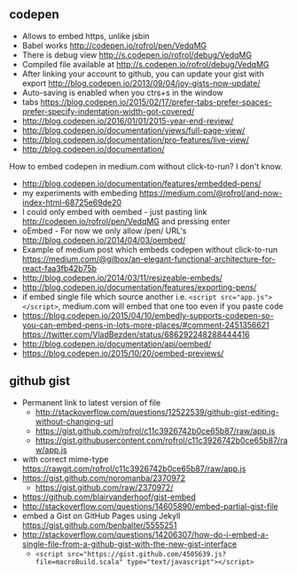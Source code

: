 ## codepen

- Allows to embed https, unlike jsbin
- Babel works http://codepen.io/rofrol/pen/VedqMG
- There is debug view http://s.codepen.io/rofrol/debug/VedqMG
- Compiled file available at http://s.codepen.io/rofrol/debug/VedqMG
- After linking your account to github, you can update your gist with export http://blog.codepen.io/2013/09/04/joy-gists-now-update/
- Auto-saving is enabled when you ctrs+s in the window
- tabs https://blog.codepen.io/2015/02/17/prefer-tabs-prefer-spaces-prefer-specify-indentation-width-got-covered/
- http://blog.codepen.io/2016/01/01/2015-year-end-review/
- http://blog.codepen.io/documentation/views/full-page-view/
- http://blog.codepen.io/documentation/pro-features/live-view/
- http://blog.codepen.io/documentation/

How to embed codepen in medium.com without click-to-run? I don't know.

- http://blog.codepen.io/documentation/features/embedded-pens/
- my experiments with embeding https://medium.com/@rofrol/and-now-index-html-68725e69de20
- I could only embed with oembed - just pasting link http://codepen.io/rofrol/pen/VedqMG and pressing enter
- oEmbed - For now we only allow /pen/ URL's http://blog.codepen.io/2014/04/03/oembed/
- Example of medium post which embeds codepen without click-to-run https://medium.com/@gilbox/an-elegant-functional-architecture-for-react-faa3fb42b75b
- http://blog.codepen.io/2014/03/11/resizeable-embeds/
- http://blog.codepen.io/documentation/features/exporting-pens/
- if embed single file which source another i.e. `<script src="app.js"></script>`, medium.com will embed that one too even if you paste code
- https://blog.codepen.io/2015/04/10/embedly-supports-codepen-so-you-can-embed-pens-in-lots-more-places/#comment-2451356621 https://twitter.com/VladBezden/status/686292248288444416
- http://blog.codepen.io/documentation/api/oembed/
- https://blog.codepen.io/2015/10/20/oembed-previews/

## github gist

- Permanent link to latest version of file
  - http://stackoverflow.com/questions/12522539/github-gist-editing-without-changing-url
  - https://gist.github.com/rofrol/c11c3926742b0ce65b87/raw/app.js
  - https://gist.githubusercontent.com/rofrol/c11c3926742b0ce65b87/raw/app.js
- with correct mime-type https://rawgit.com/rofrol/c11c3926742b0ce65b87/raw/app.js
- https://gist.github.com/noromanba/2370972
  - https://gist.github.com/raw/2370972/
- https://github.com/blairvanderhoof/gist-embed
- http://stackoverflow.com/questions/14605890/embed-partial-gist-file
- embed a Gist on GitHub Pages using Jekyll https://gist.github.com/benbalter/5555251
- http://stackoverflow.com/questions/14206307/how-do-i-embed-a-single-file-from-a-github-gist-with-the-new-gist-interface
  - `<script src="https://gist.github.com/4505639.js?file=macroBuild.scala" type="text/javascript"></script>`
